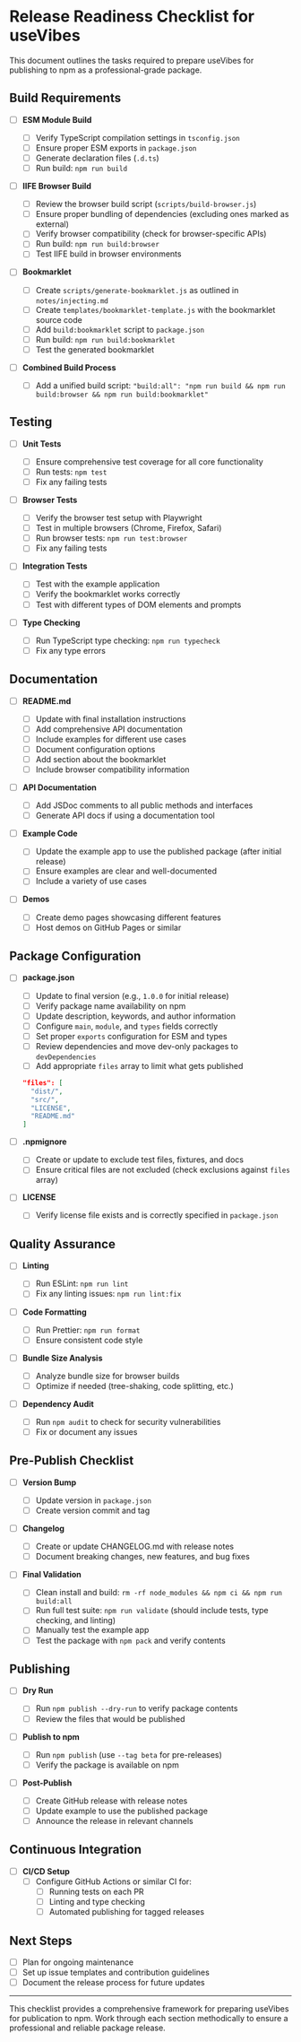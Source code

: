 # Release Readiness Checklist for useVibes

This document outlines the tasks required to prepare useVibes for publishing to npm as a professional-grade package.

## Build Requirements

- [ ] **ESM Module Build**

  - [ ] Verify TypeScript compilation settings in `tsconfig.json`
  - [ ] Ensure proper ESM exports in `package.json`
  - [ ] Generate declaration files (`.d.ts`)
  - [ ] Run build: `npm run build`

- [ ] **IIFE Browser Build**

  - [ ] Review the browser build script (`scripts/build-browser.js`)
  - [ ] Ensure proper bundling of dependencies (excluding ones marked as external)
  - [ ] Verify browser compatibility (check for browser-specific APIs)
  - [ ] Run build: `npm run build:browser`
  - [ ] Test IIFE build in browser environments

- [ ] **Bookmarklet**

  - [ ] Create `scripts/generate-bookmarklet.js` as outlined in `notes/injecting.md`
  - [ ] Create `templates/bookmarklet-template.js` with the bookmarklet source code
  - [ ] Add `build:bookmarklet` script to `package.json`
  - [ ] Run build: `npm run build:bookmarklet`
  - [ ] Test the generated bookmarklet

- [ ] **Combined Build Process**
  - [ ] Add a unified build script: `"build:all": "npm run build && npm run build:browser && npm run build:bookmarklet"`

## Testing

- [ ] **Unit Tests**

  - [ ] Ensure comprehensive test coverage for all core functionality
  - [ ] Run tests: `npm test`
  - [ ] Fix any failing tests

- [ ] **Browser Tests**

  - [ ] Verify the browser test setup with Playwright
  - [ ] Test in multiple browsers (Chrome, Firefox, Safari)
  - [ ] Run browser tests: `npm run test:browser`
  - [ ] Fix any failing tests

- [ ] **Integration Tests**

  - [ ] Test with the example application
  - [ ] Verify the bookmarklet works correctly
  - [ ] Test with different types of DOM elements and prompts

- [ ] **Type Checking**
  - [ ] Run TypeScript type checking: `npm run typecheck`
  - [ ] Fix any type errors

## Documentation

- [ ] **README.md**

  - [ ] Update with final installation instructions
  - [ ] Add comprehensive API documentation
  - [ ] Include examples for different use cases
  - [ ] Document configuration options
  - [ ] Add section about the bookmarklet
  - [ ] Include browser compatibility information

- [ ] **API Documentation**

  - [ ] Add JSDoc comments to all public methods and interfaces
  - [ ] Generate API docs if using a documentation tool

- [ ] **Example Code**

  - [ ] Update the example app to use the published package (after initial release)
  - [ ] Ensure examples are clear and well-documented
  - [ ] Include a variety of use cases

- [ ] **Demos**
  - [ ] Create demo pages showcasing different features
  - [ ] Host demos on GitHub Pages or similar

## Package Configuration

- [ ] **package.json**

  - [ ] Update to final version (e.g., `1.0.0` for initial release)
  - [ ] Verify package name availability on npm
  - [ ] Update description, keywords, and author information
  - [ ] Configure `main`, `module`, and `types` fields correctly
  - [ ] Set proper `exports` configuration for ESM and types
  - [ ] Review dependencies and move dev-only packages to `devDependencies`
  - [ ] Add appropriate `files` array to limit what gets published

  ```json
  "files": [
    "dist/",
    "src/",
    "LICENSE",
    "README.md"
  ]
  ```

- [ ] **.npmignore**

  - [ ] Create or update to exclude test files, fixtures, and docs
  - [ ] Ensure critical files are not excluded (check exclusions against `files` array)

- [ ] **LICENSE**
  - [ ] Verify license file exists and is correctly specified in `package.json`

## Quality Assurance

- [ ] **Linting**

  - [ ] Run ESLint: `npm run lint`
  - [ ] Fix any linting issues: `npm run lint:fix`

- [ ] **Code Formatting**

  - [ ] Run Prettier: `npm run format`
  - [ ] Ensure consistent code style

- [ ] **Bundle Size Analysis**

  - [ ] Analyze bundle size for browser builds
  - [ ] Optimize if needed (tree-shaking, code splitting, etc.)

- [ ] **Dependency Audit**
  - [ ] Run `npm audit` to check for security vulnerabilities
  - [ ] Fix or document any issues

## Pre-Publish Checklist

- [ ] **Version Bump**

  - [ ] Update version in `package.json`
  - [ ] Create version commit and tag

- [ ] **Changelog**

  - [ ] Create or update CHANGELOG.md with release notes
  - [ ] Document breaking changes, new features, and bug fixes

- [ ] **Final Validation**
  - [ ] Clean install and build: `rm -rf node_modules && npm ci && npm run build:all`
  - [ ] Run full test suite: `npm run validate` (should include tests, type checking, and linting)
  - [ ] Manually test the example app
  - [ ] Test the package with `npm pack` and verify contents

## Publishing

- [ ] **Dry Run**

  - [ ] Run `npm publish --dry-run` to verify package contents
  - [ ] Review the files that would be published

- [ ] **Publish to npm**

  - [ ] Run `npm publish` (use `--tag beta` for pre-releases)
  - [ ] Verify the package is available on npm

- [ ] **Post-Publish**
  - [ ] Create GitHub release with release notes
  - [ ] Update example to use the published package
  - [ ] Announce the release in relevant channels

## Continuous Integration

- [ ] **CI/CD Setup**
  - [ ] Configure GitHub Actions or similar CI for:
    - [ ] Running tests on each PR
    - [ ] Linting and type checking
    - [ ] Automated publishing for tagged releases

## Next Steps

- [ ] Plan for ongoing maintenance
- [ ] Set up issue templates and contribution guidelines
- [ ] Document the release process for future updates

---

This checklist provides a comprehensive framework for preparing useVibes for publication to npm. Work through each section methodically to ensure a professional and reliable package release.
